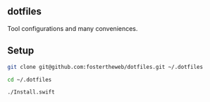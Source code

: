 ## dotfiles

Tool configurations and many conveniences.

## Setup

```bash
git clone git@github.com:fostertheweb/dotfiles.git ~/.dotfiles
```

```bash
cd ~/.dotfiles
```

```bash
./Install.swift
```
